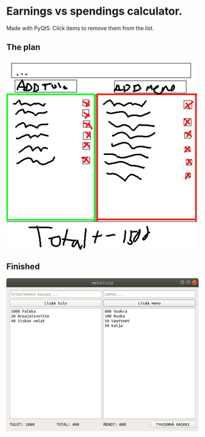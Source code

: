 # Earnings vs spendings calculator.

Made with PyQt5. Click items to remove them from the list.


## The plan
![Plan](suunnitelma.png)


## Finished
![Finished](tulotMenotKuva.png)
